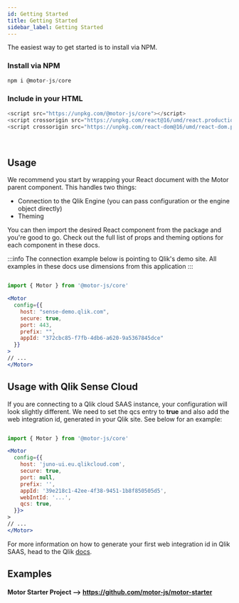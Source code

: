 ```yaml
---
id: Getting Started
title: Getting Started
sidebar_label: Getting Started
---
```


The easiest way to get started is to install via NPM.

### Install via NPM

```javascript
npm i @motor-js/core
```

### Include in your HTML

```javascript
<script src="https://unpkg.com/@motor-js/core"></script>
<script crossorigin src="https://unpkg.com/react@16/umd/react.production.min.js"></script>
<script crossorigin src="https://unpkg.com/react-dom@16/umd/react-dom.production.min.js"></script>
```

<br />


## Usage

We recommend you start by wrapping your React document with the Motor parent component.
This handles two things:

- Connection to the Qlik Engine (you can pass configuration or the engine object directly)
- Theming

You can then import the desired React component from the package and you're good to go. 
Check out the full list of props and theming options for each component in these docs.

:::info
The connection example below is pointing to Qlik's demo site. All examples in these docs use 
dimensions from this application
:::

```jsx

import { Motor } from '@motor-js/core'

<Motor
  config={{
    host: "sense-demo.qlik.com",
    secure: true,
    port: 443,
    prefix: "",
    appId: "372cbc85-f7fb-4db6-a620-9a5367845dce"
  }}
>
// ...
</Motor>

```

## Usage with Qlik Sense Cloud

If you are connecting to a Qlik cloud SAAS instance, your configuration will look slightly different. 
We need to set the qcs entry to <b>true</b> and also add the web integration id, generated in your Qlik site. 
See below for an example:

```jsx

import { Motor } from '@motor-js/core'

<Motor
  config={{
    host: 'juno-ui.eu.qlikcloud.com',
    secure: true,
    port: null,
    prefix: '',
    appId: '39e218c1-42ee-4f38-9451-1b8f850505d5',
    webIntId: '...',
    qcs: true,
  }}>
>
// ...
</Motor>

```

For more information on how to generate your first web integration id in Qlik SAAS, head to the Qlik [docs](https://qlik.dev/tutorials/making-your-first-api-call).


## Examples

#### Motor Starter Project --> https://github.com/motor-js/motor-starter

